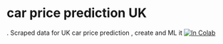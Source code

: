 # car price prediction UK

.
Scraped data for UK car price prediction , create and ML it
[![In Colab](https://colab.research.google.com/assets/colab-badge.svg)](https://colab.research.google.com/github/440box/car-price-prediction-UK/blob/main/car-price-prediction-UK.ipynb)
